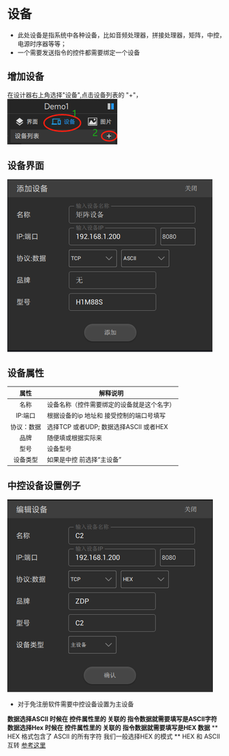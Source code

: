# 设备



- 此处设备是指系统中各种设备，比如音频处理器，拼接处理器，矩阵，中控，电源时序器等等；
- 一个需要发送指令的控件都需要绑定一个设备


## 增加设备  

在设计器右上角选择"设备",点击设备列表的 "+"，    
![增加设备](../images/device/1adddevice.png "增加设备") 

## 设备界面

![设备](../images/device/2adddevice.png "设备") 

## 设备属性

|属性|解释说明|
|:------:|-----|
| 名称  | 设备名称（控件需要绑定的设备就是这个名字） |
| IP:端口  | 根据设备的ip 地址和 接受控制的端口号填写 |
| 协议：数据  | 选择TCP 或者UDP; 数据选择ASCII 或者HEX |
| 品牌  | 随便填或根据实际来 |
| 型号  | 设备型号 |
| 设备类型 | 如果是中控 前选择“主设备”|

## 中控设备设置例子
![设备](../images/device/3adddevice.png "设备") 
- 对于免注册软件需要中控设备设置为主设备


**数据选择ASCII 时候在 控件属性里的 关联的 指令数据就需要填写是ASCII字符**   
**数据选择Hex 时候在 控件属性里的 关联的 指令数据就需要填写是HEX 数据**
** HEX 格式包含了 ASCII 的所有字符 我们一般选择HEX 的模式 **
HEX 和 ASCII 互转 [参考这里](https://coding.tools/cn/ascii-to-hex)

